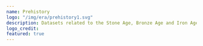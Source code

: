 ```yaml
---
name: Prehistory
logo: "/img/era/prehistory1.svg"
description: Datasets related to the Stone Age, Bronze Age and Iron Age. <br> Datasets are ordered by the last modified date.
logo_credit: 
featured: true
---
```

